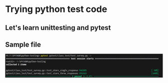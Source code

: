 # Trying python test code 
## Let's learn unittesting and pytest

## Sample file
![Sample file](images/pytest_sample.png)